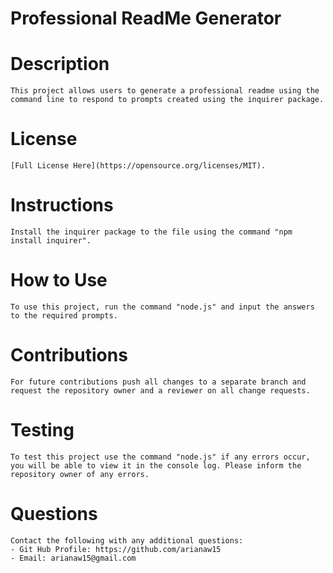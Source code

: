 # Professional ReadMe Generator

# Description
    This project allows users to generate a professional readme using the command line to respond to prompts created using the inquirer package.

# License
    [Full License Here](https://opensource.org/licenses/MIT).

# Instructions
    Install the inquirer package to the file using the command "npm install inquirer".

# How to Use
    To use this project, run the command "node.js" and input the answers to the required prompts.

# Contributions
    For future contributions push all changes to a separate branch and request the repository owner and a reviewer on all change requests.

# Testing
    To test this project use the command "node.js" if any errors occur, you will be able to view it in the console log. Please inform the repository owner of any errors.

# Questions
    Contact the following with any additional questions:
    - Git Hub Profile: https://github.com/arianaw15
    - Email: arianaw15@gmail.com